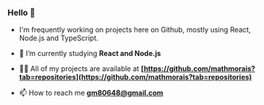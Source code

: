 ### Hello 👋


- I'm frequently working on projects here on Github, mostly using React, Node.js and TypeScript. 
 
- 🌱 I’m currently studying **React and Node.js**

- 👨‍💻 All of my projects are available at **[https://github.com/mathmorais?tab=repositories](https://github.com/mathmorais?tab=repositories)**

- 📫 How to reach me **gm80648@gmail.com**
